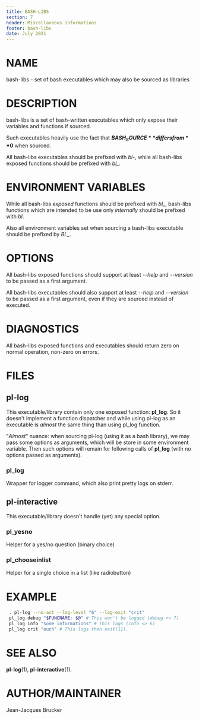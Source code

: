```yaml
---
title: BASH-LIBS
section: 7
header: Miscellaneous informations
footer: bash-libs
date: July 2021
---
```


# NAME

bash-libs - set of bash executables which may also be sourced as libraries


# DESCRIPTION

bash-libs is a set of bash-written executables which only expose their variables
and functions if sourced.

Such executables heavily use the fact that **$BASH_SOURCE** differs from **$0** when
sourced.

All bash-libs executables should be prefixed with *bl-*, while all bash-libs
exposed functions should be prefixed with *bl_*.

# ENVIRONMENT VARIABLES

While all bash-libs *exposed* functions should be prefixed with *bl_*, bash-libs
functions which are intended to be use only *internally* should be prefixed with
*_bl_*.

Also all environment variables set when sourcing a bash-libs executable should be
prefixed by *BL_*.

# OPTIONS

All bash-libs exposed functions should support at least *--help* and *--version* to
be passed as a first argument.

All bash-libs executables should also support at least *--help* and *--version*
to be passed as a first argument, even if they are sourced instead of executed.

# DIAGNOSTICS

All bash-libs exposed functions and executables should return zero on normal operation, non-zero on errors.

# FILES

## pl-log

This executable/library contain only one exposed function: **pl_log**. So it doesn't implement a function
dispatcher and while using pl-log as an executable is *almost* the same thing than
using pl_log function.

"*Almost*" nuance: when sourcing pl-log (using it as a bash library), we may pass
some options as arguments, which will be store in some environment variable.
Then such options will remain for following calls of **pl_log** (with no options
passed as arguments).

### pl_log

Wrapper for logger command, which also print pretty logs on stderr.

## pl-interactive

This executable/library doesn't handle (yet) any special option.

### pl_yesno

Helper for a yes/no question (binary choice)

### pl_chooseinlist

Helper for a single choice in a list (like radiobutton)

# EXAMPLE

```bash
 . pl-log --no-act --log-level "6" --log-exit "crit"
 pl_log debug "$FUNCNAME: $@" # This won't be logged (debug <> 7)
 pl_log info "some informations" # This logs (info <> 6)
 pl_log crit "ouch" # This logs then exit(11).
```

# SEE ALSO

**pl-log**(1), **pl-interactive**(1).

# AUTHOR/MAINTAINER

Jean-Jacques Brucker

